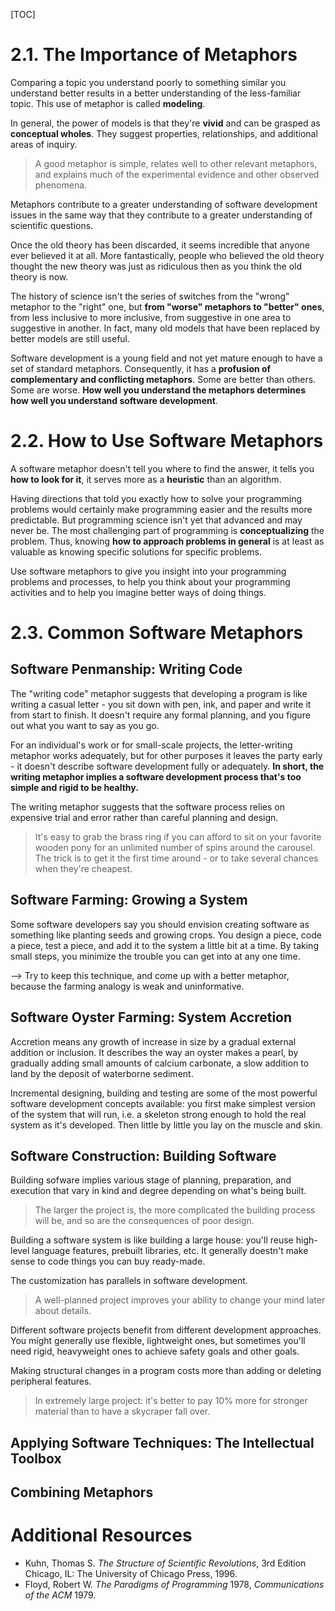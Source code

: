 [TOC]

# 2.1. The Importance of Metaphors

Comparing a topic you understand poorly to something similar you understand better results in a better understanding of the less-familiar topic. This use of metaphor is called **modeling**.

In general, the power of models is that they're **vivid** and can be grasped as **conceptual wholes**. They suggest properties, relationships, and additional areas of inquiry.

> A good metaphor is simple, relates well to other relevant metaphors, and explains much of the experimental evidence and other observed phenomena.

Metaphors contribute to a greater understanding of software development issues in the same way that they contribute to a greater understanding of scientific questions.

Once the old theory has been discarded, it seems incredible that anyone ever believed it at all. More fantastically, people who believed the old theory thought the new theory was just as ridiculous then as you think the old theory is now.

The history of science isn't the series of switches from the "wrong" metaphor to the "right" one, but **from "worse" metaphors to "better" ones**, from less inclusive to more inclusive, from suggestive in one area to suggestive in another. In fact, many old models that have been replaced by better models are still useful.

Software development is a young field and not yet mature enough to have a set of standard metaphors. Consequently, it has a **profusion of complementary and conflicting metaphors**. Some are better than others. Some are worse. **How well you understand the metaphors determines how well you understand software development**.

# 2.2. How to Use Software Metaphors

A software metaphor doesn't tell you where to find the answer, it tells you **how to look for it**, it serves more as a **heuristic** than an algorithm.

Having directions that told you exactly how to solve your programming problems would certainly make programming easier and the results more predictable. But programming science isn't yet that advanced and may never be. The most challenging part of programming is **conceptualizing** the problem. Thus, knowing **how to approach problems in general** is at least as valuable as knowing specific solutions for specific problems.

Use software metaphors to give you insight into your programming problems and processes, to help you think about your programming activities and to help you imagine better ways of doing things.

# 2.3. Common Software Metaphors

## Software Penmanship: Writing Code

The "writing code" metaphor suggests that developing a program is like writing a casual letter - you sit down with pen, ink, and paper and write it from start to finish. It doesn't require any formal planning, and you figure out what you want to say as you go.

For an individual's work or for small-scale projects, the letter-writing metaphor works adequately, but for other purposes it leaves the party early - it doesn't describe software development fully or adequately. **In short, the writing metaphor implies a software development process that's too simple and rigid to be healthy.**

The writing metaphor suggests that the software process relies on expensive trial and error rather than careful planning and design.

> It's easy to grab the brass ring if you can afford to sit on your favorite wooden pony for an unlimited number of spins around the carousel. The trick is to get it the first time around - or to take several chances when they're cheapest.

## Software Farming: Growing a System

Some software developers say you should envision creating software as something like planting seeds and growing crops. You design a piece, code a piece, test a piece, and add it to the system a little bit at a time. By taking small steps, you minimize the trouble you can get into at any one time.

--> Try to keep this technique, and come up with a better metaphor, because the farming analogy is weak and uninformative.

## Software Oyster Farming: System Accretion

Accretion means any growth of increase in size by a gradual external addition or inclusion. It describes the way an oyster makes a pearl, by gradually adding small amounts of calcium carbonate, a slow addition to land by the deposit of waterborne sediment.

Incremental designing, building and testing are some of the most powerful software development concepts available: you first make simplest version of the system that will run, i.e. a skeleton strong enough to hold the real system as it's developed. Then little by little you lay on the muscle and skin.

## Software Construction: Building Software

Building sofware implies various stage of planning, preparation, and execution that vary in kind and degree depending on what's being built.

> The larger the project is, the more complicated the building process will be, and so are the consequences of poor design.

Building a software system is like building a large house: you'll reuse high-level language features, prebuilt libraries, etc. It generally doestn't make sense to code things you can buy ready-made.

The customization has parallels in software development.

> A well-planned project improves your ability to change your mind later about details.

Different software projects benefit from different development approaches. You might generally use flexible, lightweight ones, but sometimes you'll need rigid, heavyweight ones to achieve safety goals and other goals.

Making structural changes in a program costs more than adding or deleting peripheral features.

> In extremely large project: it's better to pay 10% more for stronger material than to have a skycraper fall over.

## Applying Software Techniques: The Intellectual Toolbox
## Combining Metaphors

# Additional Resources

- Kuhn, Thomas S. *The Structure of Scientific Revolutions*, 3rd Edition Chicago, IL: The University of Chicago Press, 1996.
- Floyd, Robert W. *The Paradigms of Programming* 1978, *Communications of the ACM* 1979.